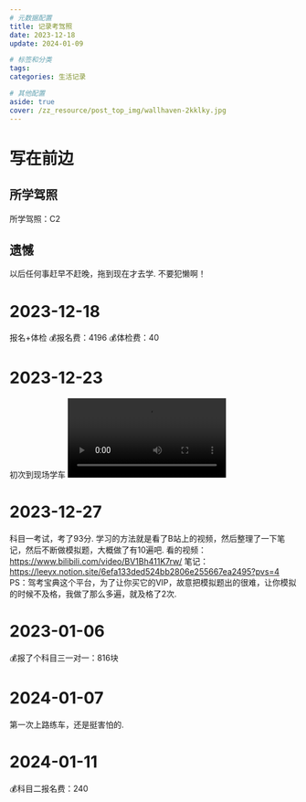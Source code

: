 ```yaml
---
# 元数据配置
title: 记录考驾照
date: 2023-12-18
update: 2024-01-09

# 标签和分类
tags:
categories: 生活记录

# 其他配置
aside: true
cover: /zz_resource/post_top_img/wallhaven-2kklky.jpg
---
```

# 写在前边

## 所学驾照
所学驾照：C2

## 遗憾
以后任何事赶早不赶晚，拖到现在才去学.
不要犯懒啊！

# 2023-12-18
报名+体检
💰报名费：4196
💰体检费：40

# 2023-12-23
初次到现场学车
<video src="https://i.imgur.com/nGe1X24.mp4" controls width="55%">
    你的浏览器不支持 <code>video</code> 标签。
</video>

# 2023-12-27
科目一考试，考了93分.
学习的方法就是看了B站上的视频，然后整理了一下笔记，然后不断做模拟题，大概做了有10遍吧.
看的视频：https://www.bilibili.com/video/BV1Bh411K7rw/
笔记：https://leeyx.notion.site/6efa133ded524bb2806e255667ea2495?pvs=4
PS：驾考宝典这个平台，为了让你买它的VIP，故意把模拟题出的很难，让你模拟的时候不及格，我做了那么多遍，就及格了2次.

# 2023-01-06
💰报了个科目三一对一：816块

# 2024-01-07
第一次上路练车，还是挺害怕的.

# 2024-01-11
💰科目二报名费：240